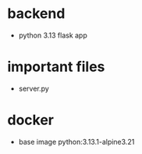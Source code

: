 # backend

- python 3.13 flask app

# important files
- server.py


# docker
- base image 
    python:3.13.1-alpine3.21

